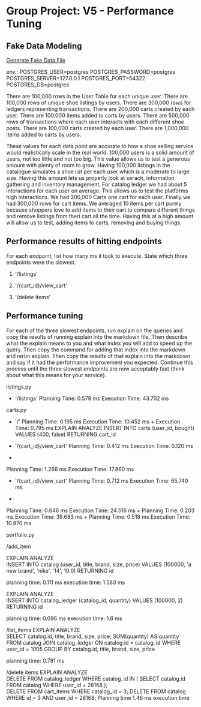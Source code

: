 # Group Project: V5 - Performance Tuning

## Fake Data Modeling
[Generate Fake Data File](https://github.com/yarecryb/ecommerce_shoes/blob/main/generate_fake_data.py)

env.:
POSTGRES_USER=postgres
POSTGRES_PASSWORD=postgres
POSTGRES_SERVER=127.0.0.1
POSTGRES_PORT=54322
POSTGRES_DB=postgres

There are 100,000 rows in the User Table for each unique user.
There are 100,000 rows of unique shoe listings by users.
There are 300,000 rows for ledgers representing transactions.
There are 200,000 carts created by each user.
There are 100,000 items added to carts by users.
There are 500,000 rows of transactions where each user interacts with each different shoe posts.
There are 100,000 carts created by each user.
There are 1,000,000 items added to carts by users.

These values for each data point are accurate to how a shoe selling service would realistically scale in the real world. 100,000 users is a solid amount of users, not too little and not too big. This value allows us to test a generous amount with plenty of room to grow. Having 100,000 listings in the catalogue simulates a shoe list per each user which is a moderate to large size. Having this amount lets us properly look at serach, information gathering and inventory management. For catalog ledger we had about 5 interactions for each user on average. This allows us to test the platforms high interactions. We had 200,000 Carts one cart for each user. Finally we had 300,000 rows for cart items. We averaged 10 items per cart purely because shoppers love to add items to their cart to compare different things and remove listings from theri cart all the time. Having this at a high amount will allow us to test, adding items to carts, removing and buying things.


## Performance results of hitting endpoints

For each endpoint, list how many ms it took to execute. State which three endpoints were the slowest.

1. '/listings'

2. '/{cart_id}/view_cart'

3. '/delete items'

## Performance tuning

For each of the three slowest endpoints, run explain on the queries and copy the results of running explain into the markdown file. Then describe what the explain means to you and what index you will add to speed up the query. Then copy the command for adding that index into the markdown and rerun explain. Then copy the results of that explain into the markdown and say if it had the performance improvement you expected. Continue this process until the three slowest endpoints are now acceptably fast (think about what this means for your service).

listings.py

- '/listings'
  Planning Time: 0.579 ms
  Execution Time: 43.702 ms

carts.py

-  '/'
  Planning Time: 0.195 ms
  Execution Time: 10.452 ms +
  Execution Time: 0.795 ms 
    EXPLAIN ANALYZE  INSERT INTO carts (user_id, bought)
                    VALUES (400, false) 
                    RETURNING cart_id

- '/{cart_id}/view_cart'
Planning Time: 0.412 ms
Execution Time: 0.120 ms
+ 
Planning Time: 1.266 ms
Execution Time: 17.860 ms

- '/{cart_id}/view_cart'
Planning Time: 0.712 ms
Execution Time: 65.740 ms
+
Planning Time: 0.646 ms
Execution Time: 24.516 ms
+
Planning Time: 0.203 ms
Execution Time: 39.683 ms
+
Planning Time: 0.518 ms
Execution Time: 10.970 ms



portfolio.py

/add_item

EXPLAIN ANALYZE   
INSERT INTO catalog (user_id, title, brand, size, price)
VALUES (100000, 'a new brand', 'nike', '14', 10.0)
RETURNING id

planning time: 0.111 ms
execution time: 1.580 ms

EXPLAIN ANALYZE   
INSERT INTO catalog_ledger (catalog_id, quantity)
VALUES (100000, 2)
RETURNING id

planning time: 0.096 ms
execution time: 1.6 ms

/list_items
EXPLAIN ANALYZE   
SELECT catalog.id, title, brand, size, price, SUM(quantity) AS quantity
FROM catalog
JOIN catalog_ledger ON catalog.id = catalog_id
WHERE user_id = 1005
GROUP BY catalog.id, title, brand, size, price

planning time: 0.781 ms

/delete items
EXPLAIN ANALYZE   
DELETE FROM catalog_ledger WHERE catalog_id IN (
    SELECT catalog.id 
    FROM catalog 
    WHERE user_id = 28168
);       
DELETE FROM cart_items
WHERE catalog_id = 3;
DELETE FROM catalog 
WHERE id = 3 AND user_id = 28168;
Planning time 1.46 ms
execution time 